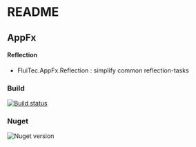 # README #

## AppFx ##

#### Reflection ####
* FluiTec.AppFx.Reflection : simplify common reflection-tasks

### Build ###
[![Build status](https://ci.appveyor.com/api/projects/status/blimftf4rkxbl6e8?svg=true)](https://ci.appveyor.com/project/IInvocation/fluitec-appfx-reflection)

### Nuget ###
![Nuget version](https://img.shields.io/nuget/v/FluiTec.AppFx.Reflection.svg)
